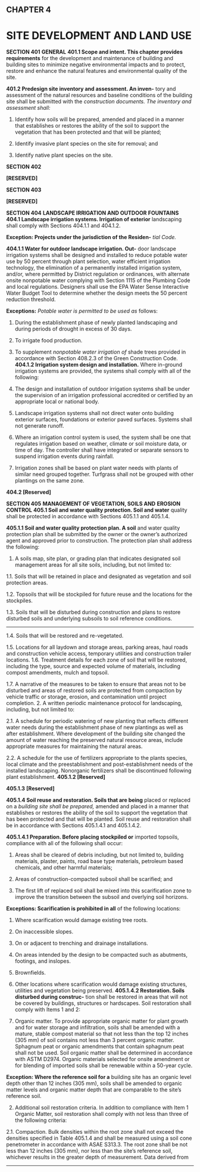 ## CHAPTER 4

# SITE DEVELOPMENT AND LAND USE


**SECTION 401**
**GENERAL**
**401.1 Scope and intent. This chapter provides requirements**
for the development and maintenance of building and building sites to minimize negative environmental impacts and to
protect, restore and enhance the natural features and environmental quality of the site.

**401.2 Predesign site inventory and assessment. An inven-**
tory and assessment of the natural resources and baseline
conditions of the building site shall be submitted with the
_construction documents. The inventory and assessment shall:_

1. Identify how soils will be prepared, amended and
placed in a manner that establishes or restores the ability of the soil to support the vegetation that has been
protected and that will be planted;

2. Identify invasive plant species on the site for removal;
and

3. Identify native plant species on the site.

**SECTION 402**

**[RESERVED]**

**SECTION 403**

**[RESERVED]**

**SECTION 404**
**LANDSCAPE IRRIGATION AND OUTDOOR**
**FOUNTAINS**
**404.1 Landscape irrigation systems. Irrigation of exterior**
landscaping shall comply with Sections 404.1.1 and 404.1.2.

**Exception: Projects under the jurisdiction of the Residen-**
_tial Code._

**404.1.1 Water for outdoor landscape irrigation. Out-**
door landscape irrigation systems shall be designed and
installed to reduce potable water use by 50 percent through
plant selection, water efficient irrigation technology, the
elimination of a permanently installed irrigation system,
and/or, where permitted by District regulation or ordinances, with alternate onsite nonpotable water complying
with Section 1115 of the Plumbing Code and local regulations. Designers shall use the EPA Water Sense Interactive
Water Budget Tool to determine whether the design meets
the 50 percent reduction threshold.

**Exceptions:** _Potable water is permitted to be used as_
follows:

1. During the establishment phase of newly planted
landscaping and during periods of drought in
excess of 30 days.


2. To irrigate food production.

3. To supplement _nonpotable water irrigation of_
shade trees provided in accordance with Section
408.2.3 of the Green Construction Code.
**404.1.2 Irrigation system design and installation.**
Where in-ground irrigation systems are provided, the systems shall comply with all of the following:

1. The design and installation of outdoor irrigation systems shall be under the supervision of an irrigation
professional accredited or certified by an appropriate
local or national body.

2. Landscape irrigation systems shall not direct water
onto building exterior surfaces, foundations or exterior paved surfaces. Systems shall not generate runoff.

3. Where an irrigation control system is used, the system shall be one that regulates irrigation based on
weather, climate or soil moisture data, or time of
day. The controller shall have integrated or separate
sensors to suspend irrigation events during rainfall.

4. Irrigation zones shall be based on plant water needs
with plants of similar need grouped together. Turfgrass shall not be grouped with other plantings on
the same zone.

**404.2 [Reserved]**

**SECTION 405**
**MANAGEMENT OF VEGETATION, SOILS AND**
**EROSION CONTROL**
**405.1 Soil and water quality protection. Soil and water**
quality shall be protected in accordance with Sections 405.1.1
and 405.1.4.

**405.1.1 Soil and water quality protection plan. A soil**
and water quality protection plan shall be submitted by the
owner or the owner’s authorized agent and approved prior
to construction. The protection plan shall address the following:

1. A soils map, site plan, or grading plan that indicates
designated soil management areas for all site soils,
including, but not limited to:

1.1. Soils that will be retained in place and designated as vegetation and soil protection
areas.

1.2. Topsoils that will be stockpiled for future
reuse and the locations for the stockpiles.

1.3. Soils that will be disturbed during construction and plans to restore disturbed
soils and underlying subsoils to soil reference conditions.


-----



1.4. Soils that will be restored and re-vegetated.

1.5. Locations for all laydown and storage
areas, parking areas, haul roads and construction vehicle access, temporary utilities
and construction trailer locations.
1.6. Treatment details for each zone of soil that
will be restored, including the type, source
and expected volume of materials, including compost amendments, mulch and topsoil.

1.7. A narrative of the measures to be taken to
ensure that areas not to be disturbed and
areas of restored soils are protected from
compaction by vehicle traffic or storage,
erosion, and contamination until project
completion.
2. A written periodic maintenance protocol for landscaping, including, but not limited to:

2.1. A schedule for periodic watering of new planting that reflects different water needs during the
establishment phase of new plantings as well as
after establishment. Where development of the
building site changed the amount of water
reaching the preserved natural resource areas,
include appropriate measures for maintaining
the natural areas.

2.2. A schedule for the use of fertilizers appropriate
to the plants species, local climate and the preestablishment and post-establishment needs of
the installed landscaping. Nonorganic fertilizers
shall be discontinued following plant establishment.
**405.1.2 [Reserved]**

**405.1.3** **[Reserved]**

**405.1.4 Soil reuse and restoration. Soils that are being**
placed or replaced on a _building site shall be prepared,_
amended and placed in a manner that establishes or
restores the ability of the soil to support the vegetation that
has been protected and that will be planted. Soil reuse and
restoration shall be in accordance with Sections 405.1.4.1
and 405.1.4.2.

**405.1.4.1 Preparation. Before placing stockpiled or**
imported topsoils, compliance with all of the following
shall occur:
1. Areas shall be cleared of debris including, but not
limited to, building materials, plaster, paints, road
base type materials, petroleum based chemicals,
and other harmful materials;

2. Areas of construction-compacted subsoil shall be
scarified; and


3. The first lift of replaced soil shall be mixed into
this scarification zone to improve the transition
between the subsoil and overlying soil horizons.

**Exceptions: Scarification is prohibited in all**
of the following locations:
1. Where scarification would damage
existing tree roots.

2. On inaccessible slopes.

3. On or adjacent to trenching and drainage
installations.

4. On areas intended by the design to be
compacted such as abutments, footings,
and inslopes.

5. Brownfields.

6. Other locations where scarification
would damage existing structures, utilities and vegetation being preserved.
**405.1.4.2 Restoration. Soils disturbed during construc-**
tion shall be restored in areas that will not be covered
by buildings, structures or hardscapes. Soil restoration
shall comply with Items 1 and 2:

1. Organic matter. To provide appropriate organic
matter for plant growth and for water storage and
infiltration, soils shall be amended with a mature,
stable compost material so that not less than the
top 12 inches (305 mm) of soil contains not less
than 3 percent organic matter. Sphagnum peat or
organic amendments that contain sphagnum peat
shall not be used. Soil organic matter shall be
determined in accordance with ASTM D2974.
Organic materials selected for onsite amendment
or for blending of imported soils shall be renewable within a 50-year cycle.

**Exception: Where the reference soil for a**
building site has an organic level depth other
than 12 inches (305 mm), soils shall be
amended to organic matter levels and organic
matter depth that are comparable to the site’s
reference soil.

2. Additional soil restoration criteria. In addition
to compliance with Item 1 Organic Matter, soil
restoration shall comply with not less than three
of the following criteria:

2.1. Compaction. Bulk densities within the
root zone shall not exceed the densities
specified in Table 405.1.4 and shall be
measured using a soil cone penetrometer
in accordance with ASAE S313.3. The
root zone shall be not less than 12 inches
(305 mm), nor less than the site’s reference soil, whichever results in the greater
depth of measurement. Data derived from


-----



